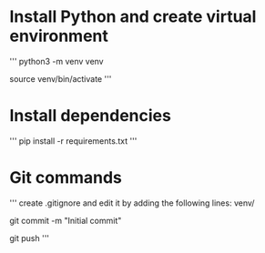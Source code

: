 # Install Python and create virtual environment

'''
python3 -m venv venv

source venv/bin/activate
'''

# Install dependencies

'''
pip install -r requirements.txt
'''

# Git commands

'''
create .gitignore and edit it by adding the following lines:
venv/

git commit -m "Initial commit"

git push
'''
